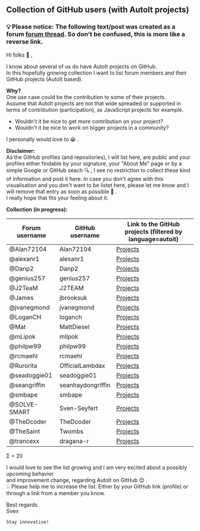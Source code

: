 ## Collection of GitHub users (with AutoIt projects)

### 💡 Please notice: The following text/post was created as a forum [forum thread](https://www.autoitscript.com/forum/topic/209411-collection-of-github-users-with-autoit-projects). So don't be confused, this is more like a reverse link.

Hi folks 👋 ,

I know about several of us do have AutoIt projects on GitHub.<br>
In this hopefully growing collection I want to list forum members and their GitHub projects (AutoIt based).

**Why?**<br>
One use case could be the contribution to some of their projects.<br>
Assume that AutoIt projects are not that wide spreaded or supported in terms of contribution (participation), as JavaScript projects for example.

- Wouldn't it be nice to get more contribution on your project?
- Wouldn't it be nice to work on bigger projects in a community?

I personally would love to 😀 .

**Disclaimer:**<br>
As the GitHub profiles (and repositories), I will list here, are public and your profiles either findable by your signature, your "About Me" page or by a simple Google or GitHub seach 🔍 , I see no restriction to collect these kind of information and post it here. In case you don't agree with this visualisation and you don't want to be listet here, please let me know and I will remove that entry as soon as possible 🤝 .<br>
I really hope that fits your feeling about it.

**Collection (in progress):**

| Forum username | GitHub username   | Link to the GitHub projects (filtered by language=autoit)                                        |
| ---            | ---               | ---                                                                                              |
| @Alan72104     | Alan72104         | [Projects](https://github.com/Alan72104?tab=repositories&q=&type=&language=autoit&sort=)         |
| @alexanr1      | alexanr1          | [Projects](https://github.com/alexanr1?tab=repositories&q=&type=&language=autoit&sort=)          |
| @Danp2         | Danp2             | [Projects](https://github.com/Danp2?tab=repositories&q=&type=&language=autoit&sort=)             |
| @genius257     | genius257         | [Projects](https://github.com/genius257?tab=repositories&q=&type=&language=autoit&sort=)         |
| @J2TeaM        | J2TEAM            | [Projects](https://github.com/J2TEAM?tab=repositories&q=&type=&language=autoit&sort=)            |
| @James         | jbrooksuk         | [Projects](https://github.com/jbrooksuk?tab=repositories&q=&type=&language=autoit&sort=)         |
| @jvanegmond    | jvanegmond        | [Projects](https://github.com/jvanegmond?tab=repositories&q=&type=&language=autoit&sort=)        |
| @LoganCH       | loganch           | [Projects](https://github.com/loganch/AutoIt-VSCode)                                             |
| @Mat           | MattDiesel        | [Projects](https://github.com/MattDiesel?tab=repositories&q=&type=&language=autoit&sort=)        |
| @mLipok        | mlipok            | [Projects](https://github.com/mlipok?tab=repositories&q=&type=&language=autoit&sort=)            |
| @philpw99      | philpw99          | [Projects](https://github.com/philpw99?tab=repositories&q=&type=&language=autoit&sort=)          |
| @rcmaehl       | rcmaehl           | [Projects](https://github.com/rcmaehl?tab=repositories&q=&type=&language=autoit&sort=)           |
| @Rurorita      | OfficialLambdax   | [Projects](https://github.com/OfficialLambdax?tab=repositories&q=&type=&language=autoit&sort=)   |
| @seadoggie01   | seadoggie01       | [Projects](https://github.com/seadoggie01?tab=repositories&q=&type=&language=autoit&sort=)       |
| @seangriffin   | seanhaydongriffin | [Projects](https://github.com/seanhaydongriffin?tab=repositories&q=&type=&language=autoit&sort=) |
| @smbape        | smbape            | [Projects](https://github.com/smbape?tab=repositories&q=&type=&language=autoit&sort=)            |
| @SOLVE-SMART   | Sven-Seyfert      | [Projects](https://github.com/Sven-Seyfert?tab=repositories&q=&type=&language=autoit&sort=)      |
| @TheDcoder     | TheDcoder         | [Projects](https://github.com/TheDcoder?tab=repositories&q=&type=&language=autoit&sort=)         |
| @TheSaint      | Twombs            | [Projects](https://github.com/Twombs?tab=repositories&q=&type=&language=autoit&sort=)            |
| @trancexx      | dragana-r         | [Projects](https://github.com/dragana-r?tab=repositories&q=&type=&language=autoit&sort=)         |

Σ = 20

I would love to see the list growing and I am very excited about a possibly upcoming behavior<br>
and improvement change, regarding AutoIt on GitHub 😊 .<br>
💡 Please help me to increase the list. Either by your GitHub link (profile) or through a link from a member you know.

Best regards<br>
Sven

    Stay innovative!
